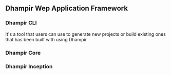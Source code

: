 ## Dhampir Wep Application Framework

### Dhampir CLI
It's a tool that users can use to generate new projects or build existing ones that has been built with using Dhampir

### Dhampir Core

### Dhampir Inception

